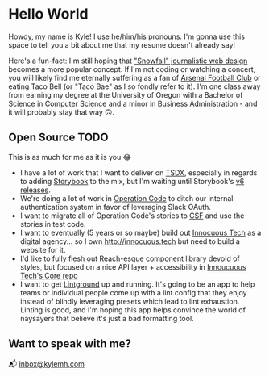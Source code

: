 # Hello World

Howdy, my name is Kyle! I use he/him/his pronouns. I'm gonna use this space to tell you a bit about me that my resume
doesn't already say!

Here's a fun-fact: I'm still hoping that <a href="http://www.creativebloq.com/web-design/snowfall-51411702">"Snowfall" journalistic web design</a> becomes a more popular concept. If I'm not coding or watching a concert, you will likely find me eternally suffering as a fan of <a href="http://www.arsenal.com/">Arsenal Football Club</a> or eating Taco Bell (or "Taco Bae" as I so fondly refer to it). I'm one class away from earning my degree at the University of Oregon with a Bachelor of Science in Computer Science and a minor in Business Administration - and it will probably stay that way 🙃.

## Open Source TODO

This is as much for me as it is you 😂

- I have a lot of work that I want to deliver on [TSDX](https://github.com/jaredpalmer/tsdx), especially in regards to adding [Storybook](https://github.com/storybookjs/storybook/) to the mix, but I'm waiting until Storybook's [v6 releases](https://github.com/storybookjs/storybook/issues/9311).
- We're doing a lot of work in [Operation Code](https://github.com/OperationCode) to ditch our internal authentication system in favor of leveraging Slack OAuth.
- I want to migrate all of Operation Code's stories to [CSF](https://storybook.js.org/docs/formats/component-story-format/) and use the stories in test code.
- I want to eventually (5 years or so maybe) build out [Innocuous Tech](https://github.com/innocuous-tech) as a digital agency... so I own http://innocuous.tech but need to build a website for it.
- I'd like to fully flesh out [Reach](https://github.com/reach/reach-ui)-esque component library devoid of styles, but focused on a nice API layer + accessibility in [Innoucuous Tech's Core repo](https://github.com/innocuous-tech/core)
- I want to get [Lintground](https://github.com/innocuous-tech/lintground) up and running. It's going to be an app to help teams or individual people come up with a lint config that they enjoy instead of blindly leveraging presets which lead to lint exhaustion. Linting is good, and I'm hoping this app helps convince the world of naysayers that believe it's just a bad formatting tool.

## Want to speak with me?

📬 [inbox@kylemh.com](mailto:inbox@kylemh.com)

